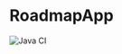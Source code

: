 # RoadmapApp
![Java CI](https://github.com/Svikleren/RoadmapApp/workflows/Java%20CI/badge.svg?branch=master)
